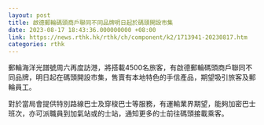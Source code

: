 ```yaml
---
layout: post
title: 啟德郵輪碼頭商戶聯同不同品牌明日起於碼頭開設市集
date: 2023-08-17 18:43:36.000000000 +08:00
link: https://news.rthk.hk/rthk/ch/component/k2/1713941-20230817.htm
categories: rthk
---
```


郵輪海洋光譜號周六再度訪港，將搭載4500名旅客，有啟德郵輪碼頭商戶聯同不同品牌，明日起在碼頭開設市集，售賣有本地特色的手信產品，期望吸引旅客及郵輪員工。

對於當局會提供特別路線巴士及穿梭巴士等服務，有運輸業界期望，能夠加密巴士班次，亦可派職員到加氣站或的士站，通知更多的士前往碼頭接載乘客。
